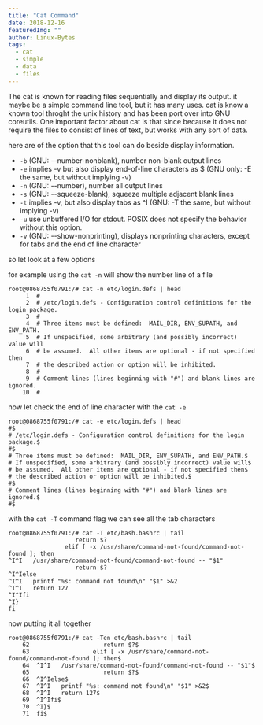 ```yaml
---
title: "Cat Command"
date: 2018-12-16
featuredImg: ""
author: Linux-Bytes
tags: 
  - cat
  - simple
  - data
  - files
---
```


The cat is known for reading files sequentially and display its output. it
maybe be a simple command line tool, but it has many uses. cat is know a known
tool throght the unix history and has been port over into GNU coreutils. One
important factor about cat is that since because it does not require the files to 
consist of lines of text, but works with any sort of data. 

here are of the option that this tool can do beside display information.

- `-b` (GNU: --number-nonblank), number non-blank output lines
- `-e` implies -v but also display end-of-line characters as $ (GNU only: -E the same, but without implying -v)
- `-n` (GNU: --number), number all output lines
- `-s` (GNU: --squeeze-blank), squeeze multiple adjacent blank lines
- `-t` implies -v, but also display tabs as ^I (GNU: -T the same, but without implying -v)
- `-u` use unbuffered I/O for stdout. POSIX does not specify the behavior without this option.
- `-v` (GNU: --show-nonprinting), displays nonprinting characters, except for tabs and the end of line character

so let look at a few options

for example using the `cat -n` will show the number line of a file

```
root@0868755f0791:/# cat -n etc/login.defs | head
     1	#
     2	# /etc/login.defs - Configuration control definitions for the login package.
     3	#
     4	# Three items must be defined:  MAIL_DIR, ENV_SUPATH, and ENV_PATH.
     5	# If unspecified, some arbitrary (and possibly incorrect) value will
     6	# be assumed.  All other items are optional - if not specified then
     7	# the described action or option will be inhibited.
     8	#
     9	# Comment lines (lines beginning with "#") and blank lines are ignored.
    10	#

```

now let check the end of line character with the `cat -e`

```
root@0868755f0791:/# cat -e etc/login.defs | head
#$
# /etc/login.defs - Configuration control definitions for the login package.$
#$
# Three items must be defined:  MAIL_DIR, ENV_SUPATH, and ENV_PATH.$
# If unspecified, some arbitrary (and possibly incorrect) value will$
# be assumed.  All other items are optional - if not specified then$
# the described action or option will be inhibited.$
#$
# Comment lines (lines beginning with "#") and blank lines are ignored.$
#$

```

with the `cat -T` command flag we can see all the tab characters

```
root@0868755f0791:/# cat -T etc/bash.bashrc | tail
                   return $?
                elif [ -x /usr/share/command-not-found/command-not-found ]; then
^I^I   /usr/share/command-not-found/command-not-found -- "$1"
                   return $?
^I^Ielse
^I^I   printf "%s: command not found\n" "$1" >&2
^I^I   return 127
^I^Ifi
^I}
fi
```

now putting it all together

```
root@0868755f0791:/# cat -Ten etc/bash.bashrc | tail
    62	                   return $?$
    63	                elif [ -x /usr/share/command-not-found/command-not-found ]; then$
    64	^I^I   /usr/share/command-not-found/command-not-found -- "$1"$
    65	                   return $?$
    66	^I^Ielse$
    67	^I^I   printf "%s: command not found\n" "$1" >&2$
    68	^I^I   return 127$
    69	^I^Ifi$
    70	^I}$
    71	fi$
```
